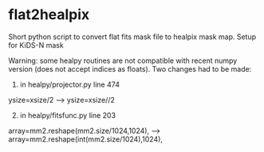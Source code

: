 # flat2healpix
Short python script to convert flat fits mask file to healpix mask map. Setup for KiDS-N mask

Warning: some healpy routines are not compatible with recent numpy version (does not accept indices as floats). Two changes had to be made:

1) in healpy/projector.py line 474

ysize=xsize/2  -->  ysize=xsize//2

2) in healpy/fitsfunc.py line 203

array=mm2.reshape(mm2.size/1024,1024),  -->  array=mm2.reshape(int(mm2.size/1024),1024),
